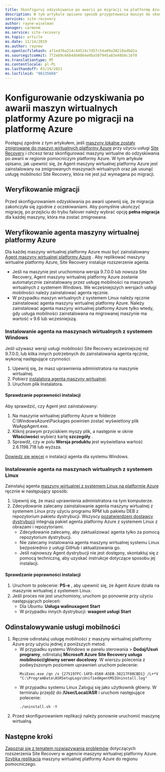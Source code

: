 ```yaml
---
title: Skonfiguruj odzyskiwanie po awarii po migracji na platformę Azure za pomocą Azure Site Recovery
description: W tym artykule opisano sposób przygotowania maszyn do skonfigurowania odzyskiwania po awarii między regionami platformy Azure po migracji na platformę Azure przy użyciu Azure Site Recovery.
services: site-recovery
author: rayne-wiselman
manager: carmonm
ms.service: site-recovery
ms.topic: article
ms.date: 11/14/2019
ms.author: raynew
ms.openlocfilehash: a71e476a214c44514c7d57c54a09a38218ad6d2a
ms.sourcegitcommit: 772eb9c6684dd4864e0ba507945a83e48b8c16f0
ms.translationtype: MT
ms.contentlocale: pl-PL
ms.lasthandoff: 03/19/2021
ms.locfileid: "86135668"
---
```

# <a name="set-up-disaster-recovery-for-azure-vms-after-migration-to-azure"></a>Konfigurowanie odzyskiwania po awarii maszyn wirtualnych platformy Azure po migracji na platformę Azure 


Postępuj zgodnie z tym artykułem, jeśli [maszyny lokalne zostały zmigrowane do maszyn wirtualnych platformy Azure](./migrate-tutorial-on-premises-azure.md) przy użyciu usługi [Site Recovery](site-recovery-overview.md) i chcesz teraz skonfigurować maszyny wirtualne do odzyskiwania po awarii w regionie pomocniczym platformy Azure. W tym artykule opisano, jak upewnić się, że Agent maszyny wirtualnej platformy Azure jest zainstalowany na zmigrowanych maszynach wirtualnych oraz jak usunąć usługę mobilności Site Recovery, która nie jest już wymagana po migracji.



## <a name="verify-migration"></a>Weryfikowanie migracji

Przed skonfigurowaniem odzyskiwania po awarii upewnij się, że migracja zakończyła się zgodnie z oczekiwaniami. Aby pomyślnie ukończyć migrację, po przejściu do trybu failover należy wybrać opcję **pełna migracja** dla każdej maszyny, która ma zostać zmigrowana. 

## <a name="verify-the-azure-vm-agent"></a>Weryfikowanie agenta maszyny wirtualnej platformy Azure

Dla każdej maszyny wirtualnej platformy Azure musi być zainstalowany [Agent maszyny wirtualnej platformy Azure](../virtual-machines/extensions/agent-windows.md) . Aby replikować maszyny wirtualne platformy Azure, Site Recovery instaluje rozszerzenie agenta.

- Jeśli na maszynie jest uruchomiona wersja 9.7.0.0 lub nowsza Site Recovery, Agent maszyny wirtualnej platformy Azure zostanie automatycznie zainstalowany przez usługę mobilności na maszynach wirtualnych z systemem Windows. We wcześniejszych wersjach usługi mobilności należy zainstalować agenta ręcznie.
- W przypadku maszyn wirtualnych z systemem Linux należy ręcznie zainstalować agenta maszyny wirtualnej platformy Azure. Należy zainstalować agenta maszyny wirtualnej platformy Azure tylko wtedy, gdy usługa mobilności zainstalowana na migrowanej maszynie ma wartość v 9.6 lub wcześniejszą.


### <a name="install-the-agent-on-windows-vms"></a>Instalowanie agenta na maszynach wirtualnych z systemem Windows

Jeśli używasz wersji usługi mobilności Site Recovery wcześniejszej niż 9.7.0.0, lub kilka innych potrzebnych do zainstalowania agenta ręcznie, wykonaj następujące czynności:  

1. Upewnij się, że masz uprawnienia administratora na maszynie wirtualnej.
2. Pobierz [instalatora agenta maszyny wirtualnej](https://go.microsoft.com/fwlink/?LinkID=394789&clcid=0x409).
3. Uruchom plik Instalatora.

#### <a name="validate-the-installation"></a>Sprawdzanie poprawności instalacji
Aby sprawdzić, czy Agent jest zainstalowany:

1. Na maszynie wirtualnej platformy Azure w folderze C:\WindowsAzure\Packages powinien zostać wyświetlony plik WaAppAgent.exe.
2. Kliknij prawym przyciskiem myszy plik, a następnie w oknie **Właściwości** wybierz kartę **szczegóły** .
3. Sprawdź, czy w polu **Wersja produktu** jest wyświetlana wartość 2.6.1198.718 lub wyższa.

[Dowiedz się więcej](../virtual-machines/extensions/agent-windows.md) o instalacji agenta dla systemu Windows.

### <a name="install-the-agent-on-linux-vms"></a>Instalowanie agenta na maszynach wirtualnych z systemem Linux

Zainstaluj agenta [maszyny wirtualnej z systemem Linux na platformie Azure](../virtual-machines/extensions/agent-linux.md) ręcznie w następujący sposób:

1. Upewnij się, że masz uprawnienia administratora na tym komputerze.
2. Zdecydowanie zalecamy zainstalowanie agenta maszyny wirtualnej z systemem Linux przy użyciu programu RPM lub pakietu DEB z repozytorium pakietu dystrybucji. Wszyscy [pozatwierdzeni dostawcy dystrybucji](../virtual-machines/linux/endorsed-distros.md) integrują pakiet agenta platformy Azure z systemem Linux z obrazami i repozytoriami.
    - Zdecydowanie zalecamy, aby zaktualizować agenta tylko za pomocą repozytorium dystrybucji.
    - Nie zalecamy instalowania agenta maszyny wirtualnej systemu Linux bezpośrednio z usługi GitHub i aktualizowania go.
    -  Jeśli najnowszy Agent dystrybucji nie jest dostępny, skontaktuj się z pomocą techniczną, aby uzyskać instrukcje dotyczące sposobu jej instalacji. 

#### <a name="validate-the-installation"></a>Sprawdzanie poprawności instalacji 

1. Uruchom to polecenie: **PS-e** , aby upewnić się, że Agent Azure działa na maszynie wirtualnej z systemem Linux.
2. Jeśli proces nie jest uruchomiony, uruchom go ponownie przy użyciu następujących poleceń:
    - Dla Ubuntu: **Usługa walinuxagent Start**
    - W przypadku innych dystrybucji: **waagent usługi Start**


## <a name="uninstall-the-mobility-service"></a>Odinstalowywanie usługi mobilności

1. Ręcznie odinstaluj usługę mobilności z maszyny wirtualnej platformy Azure przy użyciu jednej z poniższych metod. 
    - W przypadku systemu Windows w panelu sterowania > **Dodaj/Usuń programy**, odinstaluj **Microsoft Azure Site Recovery usługa mobilności/główny serwer docelowy**. W wierszu polecenia z podwyższonym poziomem uprawnień uruchom polecenie:
        ```
        MsiExec.exe /qn /x {275197FC-14FD-4560-A5EB-38217F80CBD1} /L+*V "C:\ProgramData\ASRSetupLogs\UnifiedAgentMSIUninstall.log"
        ```
    - W przypadku systemu Linux Zaloguj się jako użytkownik główny. W terminalu przejdź do **/User/Local/ASR** i uruchom następujące polecenie:
        ```
        ./uninstall.sh -Y
        ```
2. Przed skonfigurowaniem replikacji należy ponownie uruchomić maszynę wirtualną.

## <a name="next-steps"></a>Następne kroki

[Zapoznaj się z tematem rozwiązywania problemów](site-recovery-extension-troubleshoot.md) dotyczących rozszerzenia Site Recovery w agencie maszyny wirtualnej platformy Azure.
[Szybka replikacja](azure-to-azure-quickstart.md) maszyny wirtualnej platformy Azure do regionu pomocniczego.
